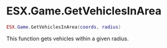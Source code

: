 # ESX.Game.GetVehiclesInArea

```lua
ESX.Game.GetVehiclesInArea(coords, radius)
```

This function gets vehicles within a given radius.
